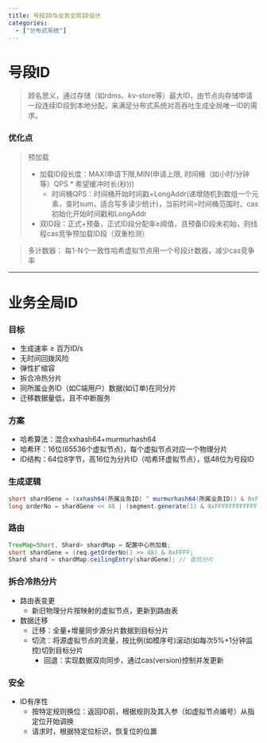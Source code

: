```yaml
---
title: 号段ID与业务全局ID设计
categories:
  - ["分布式系统"]
---
```


# 号段ID
> 顾名思义，通过存储（如rdms、kv-store等）最大ID，由节点向存储申请一段连续ID段到本地分配，来满足分布式系统对高吞吐生成全局唯一ID的需求。

### 优化点
> 预加载
>  - 加载ID段长度：MAX(申请下限,MIN(申请上限, 时间桶（如小时/分钟等）QPS * 希望缓冲时长(秒)))
>    - 时间桶QPS：时间桶开始时间戳+LongAddr(递增随机到数组一个元素，查时sum，适合写多读少统计)，当前时间>时间桶范围时，cas初始化开始时间戳和LongAddr
>  - 双ID段：正式+预备，正式ID段分配率≥阈值，且预备ID段未初始，则线程cas竞争预加载ID段（双重检测） 

> 多计数器： 每1-N个一致性哈希虚拟节点用一个号段计数器，减少cas竞争率

--------------------------------------------------------------------------

# 业务全局ID

### 目标
- 生成速率 ≥ 百万ID/s
- 无时间回拨风险
- 弹性扩缩容
- 拆合冷热分片
- 同所属业务ID（如C端用户）数据(如订单)在同分片
- 迁移数据量低，且不中断服务

### 方案
- 哈希算法：混合xxhash64+murmurhash64
- 哈希环：16位(65536个虚拟节点)，每个虚拟节点对应一个物理分片
- ID结构：64位8字节，高16位为分片ID（哈希环虚拟节点），低48位为号段ID

### 生成逻辑
``` java
short shardGene = (xxhash64(所属业务ID) ^ murmurhash64(所属业务ID)) & 0xFFFF;
long orderNo = shardGene << 48 | (segment.generate(1) & 0xFFFFFFFFFFFF);
```

### 路由
``` java
TreeMap<Short, Shard> shardMap = 配置中心热加载;
short shardGene = (req.getOrderNo() >> 48) & 0xFFFF;
Shard shard = shardMap.ceilingEntry(shardGene); // 查找分片
```

### 拆合冷热分片
- 路由表变更
  - 新旧物理分片按映射的虚拟节点，更新到路由表
- 数据迁移
  - 迁移：全量+增量同步源分片数据到目标分片
  - 切流：将源虚拟节点的流量，按比例(如模序号)滚动(如每次5%+1分钟监控)切到目标分片
    - 回退：实现数据双向同步，通过cas(version)控制并发更新

### 安全
- ID有序性
  - 按特定规则换位：返回ID前，根据规则及其入参（如虚拟节点编号）从指定位开始调换
  - 请求时，根据特定位标识，恢复位的位置
